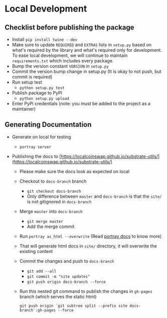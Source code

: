 # Local Development

## Checklist before publishing the package

 - Install `pip install twine --dev`
 - Make sure to update `REQUIRED` and `EXTRAS` lists in `setup.py` based on what's required by the library and what's required only for development. To ease local development, we will continue to maintain `requirements.txt` which includes every package.
 - Bump the version constant `VERSION` in `setup.py`
 - Commit the version bump change in setup.py (It is okay to not push, but commit is required)
 - Run setup test
    - `python setup.py test`
 - Publish package to PyPI
    - `python setup.py upload`
 - Enter PyPi credentials (note: you must be added to the project as a maintainer)


## Generating Documentation

 - Generate on local for testing
    - `portray server`

 - Publishing the docs to [https://localcoinswap.github.io/substrate-utils/](https://localcoinswap.github.io/substrate-utils/)
    - Please make sure the docs look as expected on local
    - Checkout to `docs-branch` branch
        - `git checkout docs-branch`
        - Only difference between `master` and `docs-branch` is that the `site/` is not gitignored in `docs-branch`
    - Merge `master` into `docs-branch`
        - `git merge master`
        - Add the merge commit
    - Run `portray as_html --overwrite` (Read [portray docs](https://timothycrosley.github.io/portray/docs/quick_start/2.-cli/#outputting-documentation-locally) to know more)
    - That will generate html docs in `site/` directory, it will overwrite the existing content
    - Commit the changes and push to `docs-branch`
        - `git add --all`
        - `git commit -m "site updates"`
        - `git push origin docs-branch --force`
    - Run this nested git command to publish the changes in `gh-pages` branch (which serves the static html)

      ```
      git push origin `git subtree split --prefix site docs-branch`:gh-pages --force
      ```
